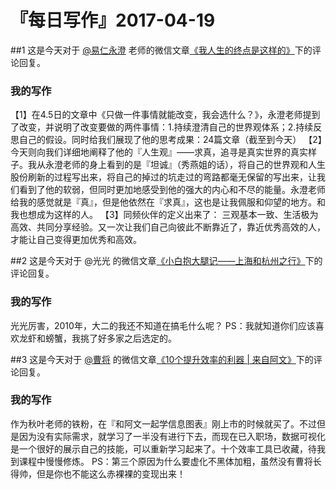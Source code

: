 # 『每日写作』2017-04-19

##1
这是今天对于 [@易仁永澄](http://weibo.com/u/1640237087) 老师的微信文章[《我人生的终点是这样的》](http://mp.weixin.qq.com/s/kTNYgs-j_hx6k_VMdYI75Q)下的评论回复。

### 我的写作
【1】在4.5日的文章中《只做一件事情就能改变，我会选什么？》，永澄老师提到了改变，并说明了改变要做的两件事情：1.持续澄清自己的世界观体系；2.持续反思自己的假设。同时给我们展现了他的思考成果：24篇文章（截至到今天）
【2】今天则向我们详细地阐释了他的『人生观』——求真，追寻是真实世界的真实样子。我从永澄老师的身上看到的是『坦诚』（秀燕姐的话），将自己的世界观和人生股份刷新的过程写出来，将自己的掉过的坑走过的弯路都毫无保留的写出来，让我们看到了他的软弱，但同时更加地感受到他的强大的内心和不尽的能量。永澄老师给我的感觉就是『真』，但是他依然在『求真』，这也是让我佩服和仰望的地方。和我也想成为这样的人。
【3】同频伙伴的定义出来了： 三观基本一致、生活极为高效、共同分享经验。又一次让我们自己向彼此不断靠近了，靠近优秀高效的人，才能让自己变得更加优秀和高效。



##2
这是今天对于 @光光 的微信文章[《小白抱大腿记——上海和杭州之行》](http://mp.weixin.qq.com/s/uODlKI5mcgOC0oKJ2FUXVA)下的评论回复。

### 我的写作
光光厉害，2010年，大二的我还不知道在搞毛什么呢？
PS：我就知道你们应该喜欢龙虾和螃蟹，我挑了好多家之后选定的。

##3
这是今天对于  [@曹将](http://weibo.com/279999405) 的微信文章[《10个提升效率的利器 | 来自阿文》](http://mp.weixin.qq.com/s/K6xMBo0jWzpjc3HllLAzbA)下的评论回复。

### 我的写作
作为秋叶老师的铁粉，在『和阿文一起学信息图表』刚上市的时候就买了。不过但是因为没有实际需求，就学习了一半没有进行下去，而现在已入职场，数据可视化是一个很好的展示自己的技能，可以重新学习起来了。十个效率工具已收藏，待我到课程中慢慢修炼。
PS：第三个原因为什么要虚化不黑体加粗，虽然没有曹将长得帅，但是你也不能这么赤裸裸的变现出来！
